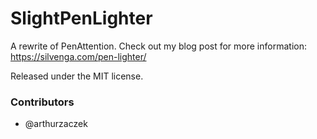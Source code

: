SlightPenLighter
================

A rewrite of PenAttention. Check out my blog post for more information: https://silvenga.com/pen-lighter/

Released under the MIT license. 

### Contributors

* @arthurzaczek